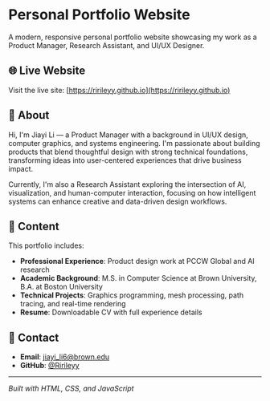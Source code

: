 # Personal Portfolio Website

A modern, responsive personal portfolio website showcasing my work as a Product Manager, Research Assistant, and UI/UX Designer.

## 🌐 Live Website

Visit the live site: [https://ririleyy.github.io](https://ririleyy.github.io)

## 👋 About

Hi, I'm Jiayi Li — a Product Manager with a background in UI/UX design, computer graphics, and systems engineering. I'm passionate about building products that blend thoughtful design with strong technical foundations, transforming ideas into user-centered experiences that drive business impact.

Currently, I'm also a Research Assistant exploring the intersection of AI, visualization, and human-computer interaction, focusing on how intelligent systems can enhance creative and data-driven design workflows.

## 📄 Content

This portfolio includes:
- **Professional Experience**: Product design work at PCCW Global and AI research
- **Academic Background**: M.S. in Computer Science at Brown University, B.A. at Boston University
- **Technical Projects**: Graphics programming, mesh processing, path tracing, and real-time rendering
- **Resume**: Downloadable CV with full experience details

## 📧 Contact

- **Email**: jiayi_li6@brown.edu
- **GitHub**: [@Ririleyy](https://github.com/Ririleyy)

---

*Built with HTML, CSS, and JavaScript*

